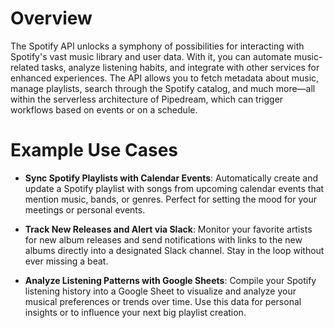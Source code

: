 # Overview

The Spotify API unlocks a symphony of possibilities for interacting with Spotify's vast music library and user data. With it, you can automate music-related tasks, analyze listening habits, and integrate with other services for enhanced experiences. The API allows you to fetch metadata about music, manage playlists, search through the Spotify catalog, and much more—all within the serverless architecture of Pipedream, which can trigger workflows based on events or on a schedule.

# Example Use Cases

- **Sync Spotify Playlists with Calendar Events**: Automatically create and update a Spotify playlist with songs from upcoming calendar events that mention music, bands, or genres. Perfect for setting the mood for your meetings or personal events.

- **Track New Releases and Alert via Slack**: Monitor your favorite artists for new album releases and send notifications with links to the new albums directly into a designated Slack channel. Stay in the loop without ever missing a beat.

- **Analyze Listening Patterns with Google Sheets**: Compile your Spotify listening history into a Google Sheet to visualize and analyze your musical preferences or trends over time. Use this data for personal insights or to influence your next big playlist creation.
